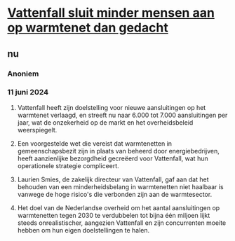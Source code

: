 # [Vattenfall sluit minder mensen aan op warmtenet dan gedacht](https://advance.lexis.com/api/document?collection=news&id=urn:contentItem:6C7B-V6R1-JBHV-K2T6-00000-00&context=1519360)
## nu
### Anoniem
### 11 juni 2024

1. Vattenfall heeft zijn doelstelling voor nieuwe aansluitingen op het warmtenet verlaagd, en streeft nu naar 6.000 tot 7.000 aansluitingen per jaar, wat de onzekerheid op de markt en het overheidsbeleid weerspiegelt.

2. Een voorgestelde wet die vereist dat warmtenetten in gemeenschapsbezit zijn in plaats van beheerd door energiebedrijven, heeft aanzienlijke bezorgdheid gecreëerd voor Vattenfall, wat hun operationele strategie compliceert.

3. Laurien Smies, de zakelijk directeur van Vattenfall, gaf aan dat het behouden van een minderheidsbelang in warmtenetten niet haalbaar is vanwege de hoge risico's die verbonden zijn aan de warmtesector.

4. Het doel van de Nederlandse overheid om het aantal aansluitingen op warmtenetten tegen 2030 te verdubbelen tot bijna één miljoen lijkt steeds onrealistischer, aangezien Vattenfall en zijn concurrenten moeite hebben om hun eigen doelstellingen te halen.